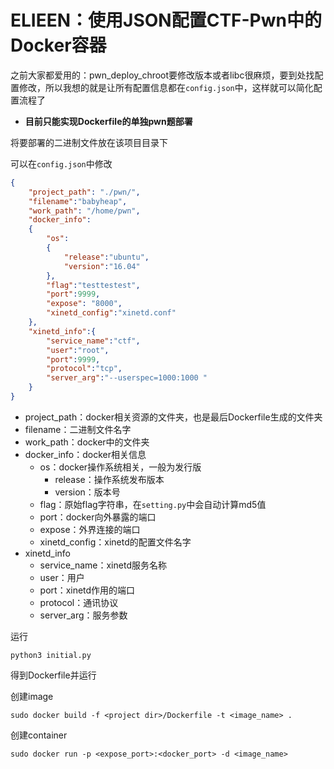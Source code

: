 # ELIEEN：使用JSON配置CTF-Pwn中的Docker容器

之前大家都爱用的：pwn_deploy_chroot要修改版本或者libc很麻烦，要到处找配置修改，所以我想的就是让所有配置信息都在`config.json`中，这样就可以简化配置流程了

- **目前只能实现Dockerfile的单独pwn题部署**

将要部署的二进制文件放在该项目目录下

可以在`config.json`中修改

```json
{
    "project_path": "./pwn/",
    "filename":"babyheap",
    "work_path": "/home/pwn",
    "docker_info":
    {
        "os":
        {
            "release":"ubuntu",
            "version":"16.04"
        },
        "flag":"testtestest",
        "port":9999,
        "expose": "8000",
        "xinetd_config":"xinetd.conf"
    },
    "xinetd_info":{
        "service_name":"ctf",
        "user":"root",
        "port":9999,
        "protocol":"tcp",
        "server_arg":"--userspec=1000:1000 "
    }
}
```

- project_path：docker相关资源的文件夹，也是最后Dockerfile生成的文件夹
- filename：二进制文件名字
- work_path：docker中的文件夹
- docker_info：docker相关信息
  - os：docker操作系统相关，一般为发行版
    - release：操作系统发布版本
    - version：版本号
  - flag：原始flag字符串，在`setting.py`中会自动计算md5值
  - port：docker向外暴露的端口
  - expose：外界连接的端口
  - xinetd_config：xinetd的配置文件名字
- xinetd_info
  - service_name：xinetd服务名称
  - user：用户
  - port：xinetd作用的端口
  - protocol：通讯协议
  - server_arg：服务参数

运行

```shell
python3 initial.py
```

得到Dockerfile并运行

创建image

```shell
sudo docker build -f <project dir>/Dockerfile -t <image_name> .
```

创建container

```shell
sudo docker run -p <expose_port>:<docker_port> -d <image_name>
```



